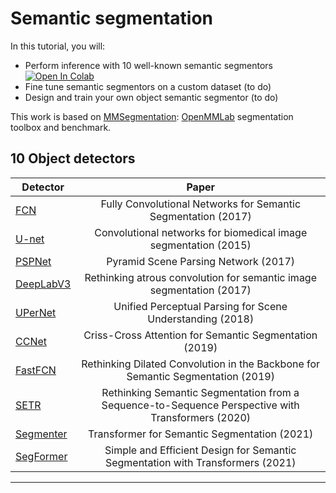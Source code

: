 #  Semantic segmentation

In this tutorial, you will:
- Perform inference with 10 well-known semantic segmentors <a href="https://colab.research.google.com/drive/1WJtghM5munkksP2CZQ90fiVTYkSL3e3S?usp=sharing" target="_parent"><img src="https://colab.research.google.com/assets/colab-badge.svg" alt="Open In Colab"/></a>
- Fine tune semantic segmentors on a custom dataset (to do)
- Design and train your own object semantic segmentor (to do)

This work is based on [MMSegmentation](https://github.com/open-mmlab/mmsegmentation): [OpenMMLab](https://github.com/open-mmlab) segmentation toolbox and benchmark.


## 10 Object detectors

| Detector      | Paper         |
| ------------- |:-------------:|
| [FCN](https://arxiv.org/abs/1411.4038)    | Fully Convolutional Networks for Semantic Segmentation (2017)
| [U-net](https://arxiv.org/abs/1505.04597)    | Convolutional networks for biomedical image segmentation (2015)
| [PSPNet](https://arxiv.org/abs/1612.01105)    | Pyramid Scene Parsing Network (2017)
| [DeepLabV3](https://arxiv.org/abs/1706.05587)    | Rethinking atrous convolution for semantic image segmentation (2017)
| [UPerNet](https://arxiv.org/pdf/1807.10221.pdf)    | Unified Perceptual Parsing for Scene Understanding (2018)
| [CCNet](https://arxiv.org/abs/1811.11721)    | Criss-Cross Attention for Semantic Segmentation (2019)
| [FastFCN](https://arxiv.org/abs/1903.11816)    | Rethinking Dilated Convolution in the Backbone for Semantic Segmentation (2019)
| [SETR](https://arxiv.org/abs/2012.15840)    | Rethinking Semantic Segmentation from a Sequence-to-Sequence Perspective with Transformers (2020)
| [Segmenter](https://arxiv.org/abs/2105.05633)    | Transformer for Semantic Segmentation (2021)
| [SegFormer](https://arxiv.org/abs/2105.15203)    | Simple and Efficient Design for Semantic Segmentation with Transformers (2021)

-----
